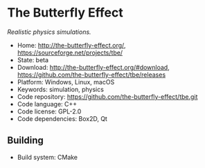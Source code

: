 # The Butterfly Effect

_Realistic physics simulations._

- Home: http://the-butterfly-effect.org/, https://sourceforge.net/projects/tbe/
- State: beta 
- Download: http://the-butterfly-effect.org/#download, https://github.com/the-butterfly-effect/tbe/releases
- Platform: Windows, Linux, macOS
- Keywords: simulation, physics
- Code repository: https://github.com/the-butterfly-effect/tbe.git
- Code language: C++
- Code license: GPL-2.0
- Code dependencies: Box2D, Qt

## Building

- Build system: CMake
